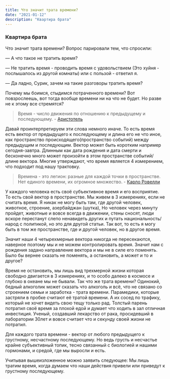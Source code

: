 ```yaml
---
title: Что значит трата времени?
date: "2021-01-12"
description: "Квартира брата"
---
```


### Квартира брата

Что значит трата времени?  Вопрос парировали тем, что спросили:

— A что такое не тратить время?

— Не тратить время - проводить время с удовольствием (Это хуйня - послышалось из другой комнаты) или с пользой - ответил я.

— Да ладно, Сурик, зачем на такие разговоры тратить время?

Почему мы боимся, стыдимся потраченного времени? Вот повзрослеешь, вот тогда вообще времени ни на что не будет. Но разве не к этому все стремятся?

> Время - число движения по отношению к предыдущему и последующему. - [Aристотель](https://ndpr.nd.edu/news/time-for-aristotle/)

Давай проинтерпретируем эти слова немного иначе. То есть время есть вектор от предыдущего к последующему и длина его не что иное, как пространство происходящего(пространство событий) между предыдущим и последующим. Вектор может быть коротким например сегодня-завтра. Длинным как дата рождения и дата смерти и бесконечно много может произойти  в этом пространстве событий/длине вектора. Многие утверждают, что время является 4 измерением, что подходит под нашу трактовку.

> Времена - это легион: разные для каждой точки в пространстве. Нет единого времени, их огромное множество. - [Карло Ровелли](https://www.amazon.de/Order-Time-Carlo-Rovelli/dp/0241292522)

У каждого человека есть своё субъективное время и его восприятие. То есть свой вектор в пространстве. Мы живем в 3 измерениях, если не считать время. Я никак не могу быть там, где другой человек, животное, строение, азербайджан (шутка), Но человек через минуту пройдет, животные и вовсе всегда в движении, стены сносят, люди вскоре перестанут слепо ненавидеть других и путать национальность/народ с политикой, но это для другой статьи. Так вот, то есть я могу быть в том же пространстве, где и другой человек, но в другое время.

Значит наши 4 четырехмерные вектора никогда не пересекаются, наверное поэтому мы и не можем контролировать время. Значит нам с рождения задано направление вектора и мы не в силе его поменять. Было бы вернее сказать не поменять, а остановить, а может и то и другое?

Время не остановить, мы лишь вид трехмерной жизни которая свободно двигается в 3 измерениях, и то особо далеко в космосе и глубоко в океане мы не бывали. Так что же трата времени? Одинокий, бедный алкоголик может сказать что алкоголь и всё, что не связано со строением семьи и заработка - трата времени. Парамедики, которые застряли в пробке считают её тратой времени. А их сосед по трафику, который не хочет видеть свою тещу только рад. Толстый парень потратил своё время за плохой едой и думает что ходить в зал отличная инвестиция. Ученый, создавший лекарство от рака, просидевший в лаборатории 30лет и вовсе считает что и секунду своей жизни не потратил.

Для каждого трата времени - вектор от любого предыдущего к грустному, несчастному последующему. Но ведь грусть и несчастье крайне субъективный топик, тесно связанный с биологией и нашими гормонами, и средой, где мы выросли и есть.

Учитывая вышеизложенное можно заявить следующее:
Мы лишь тратим время, когда думаем что наши действия привели или приведут к грустному последующему.